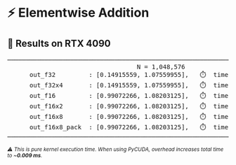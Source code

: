 
# ⚡ Elementwise Addition

## 🔧 Results on RTX 4090

<pre>
───────────────────────────────────────────────────────────────────────────────
                                   N = 1,048,576
      out_f32         : [0.14915559, 1.07559955],   ⏱️  time: <b>0.00525 ms</b>
      out_f32x4       : [0.14915559, 1.07559955],   ⏱️  time: <b>0.00515 ms</b>
      out_f16         : [0.99072266, 1.08203125],   ⏱️  time: <b>0.00517 ms</b>
      out_f16x2       : [0.99072266, 1.08203125],   ⏱️  time: <b>0.00510 ms</b>
      out_f16x8       : [0.99072266, 1.08203125],   ⏱️  time: <b>0.00522 ms</b>
      out_f16x8_pack  : [0.99072266, 1.08203125],   ⏱️  time: <b>0.00518 ms</b>
───────────────────────────────────────────────────────────────────────────────
</pre>

<sub><i>⚠️ This is pure kernel execution time. When using PyCUDA, overhead increases total time to ~<b>0.009 ms</b>.</i></sub>

